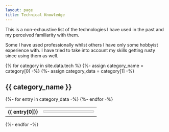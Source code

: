 ```yaml
---
layout: page
title: Technical Knowledge
---
```


This is a non-exhaustive list of the technologies I have used in the past
and my perceived familiarity with them.

Some I have used professionally whilst others I have only some hobbyist
experience with. I have tried to take into account my skills getting rusty
since using them as well.  

{% for category in site.data.tech %}
  {%- assign category_name = category[0] -%}
  {%- assign category_data = category[1] -%}
  <h2>{{ category_name }}</h2>
  <table>
  {%- for entry in category_data -%}
    <tr>
      <th>{{ entry[0]}}</th>
      <td><progress max="100" value="{{ entry[1] }}"></progress></td>
    </tr>
  {%- endfor -%}
  </table>
{%- endfor -%}

